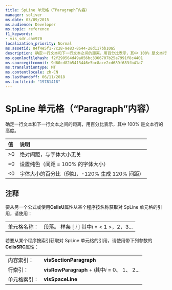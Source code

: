 ```yaml
---
title: SpLine 单元格（“Paragraph”内容）
manager: soliver
ms.date: 03/09/2015
ms.audience: Developer
ms.topic: reference
f1_keywords:
- vis_sdr.chm970
localization_priority: Normal
ms.assetid: 84f4e5f1-7c28-9e83-8644-28d117bb10a5
description: 确定一行文本和下一行文本之间的距离，用百分比表示，其中 100% 是文本行的高度。
ms.openlocfilehash: f2f290564d49a056bc3366707b25a7991f8c4401
ms.sourcegitcommit: 9d60cd82b5413446e5bc8ace2cd689f683fb41a7
ms.translationtype: MT
ms.contentlocale: zh-CN
ms.lasthandoff: 06/11/2018
ms.locfileid: "19781418"
---
```

# <a name="spline-cell-paragraph-section"></a>SpLine 单元格（“Paragraph”内容）

确定一行文本和下一行文本之间的距离，用百分比表示，其中 100% 是文本行的高度。
  
|**值**|**说明**|
|:-----|:-----|
| \>0  <br/> | 绝对间距，与字体大小无关  <br/> |
| =0  <br/> | 设置纯色（间距 = 100% 的字体大小）  <br/> |
| \<0  <br/> | 字体大小的百分比（例如，-120% 生成 120% 间距）  <br/> |
   
## <a name="remarks"></a>注释

要从另一个公式或使用**CellsU**属性从某个程序按名称获取对 SpLine 单元格的引用，请使用： 
  
|||
|:-----|:-----|
| 单元格名称：  <br/> | 段落。 样条 [ *i* ] 其中*i* = < 1 >，2，3...  <br/> |
   
若要从某个程序按索引获取对 SpLine 单元格的引用，请使用带下列参数的**CellsSRC**属性： 
  
|||
|:-----|:-----|
| 内容索引：  <br/> |**visSectionParagraph** <br/> |
| 行索引：  <br/> |**visRowParagraph** +  *i*其中*i* = 0、 1、 2...  <br/> |
| 单元格索引：  <br/> |**visSpaceLine** <br/> |
   

